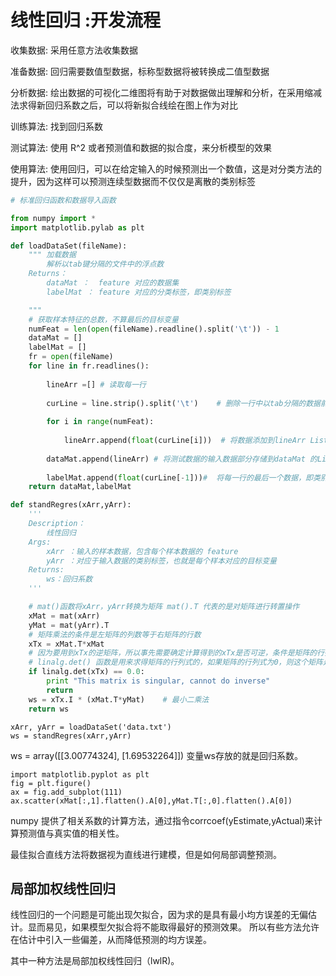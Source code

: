 # 线性回归 :开发流程

收集数据: 采用任意方法收集数据

准备数据: 回归需要数值型数据，标称型数据将被转换成二值型数据

分析数据: 绘出数据的可视化二维图将有助于对数据做出理解和分析，在采用缩减法求得新回归系数之后，可以将新拟合线绘在图上作为对比

训练算法: 找到回归系数

测试算法: 使用 R^2 或者预测值和数据的拟合度，来分析模型的效果

使用算法: 使用回归，可以在给定输入的时候预测出一个数值，这是对分类方法的提升，因为这样可以预测连续型数据而不仅仅是离散的类别标签

```python
# 标准回归函数和数据导入函数

from numpy import *
import matplotlib.pylab as plt

def loadDataSet(fileName):                 
    """ 加载数据
        解析以tab键分隔的文件中的浮点数
    Returns：
        dataMat ：  feature 对应的数据集
        labelMat ： feature 对应的分类标签，即类别标签

    """
    # 获取样本特征的总数，不算最后的目标变量 
    numFeat = len(open(fileName).readline().split('\t')) - 1 
    dataMat = []
    labelMat = []
    fr = open(fileName)
    for line in fr.readlines():
       
        lineArr =[] # 读取每一行
        
        curLine = line.strip().split('\t')    # 删除一行中以tab分隔的数据前后的空白符号
       
        for i in range(numFeat): 
                  
            lineArr.append(float(curLine[i]))  # 将数据添加到lineArr List中，每一行数据测试数据组成一个行向量   
           
        dataMat.append(lineArr) # 将测试数据的输入数据部分存储到dataMat 的List中
        
        labelMat.append(float(curLine[-1]))#  将每一行的最后一个数据，即类别，或者叫目标变量存储到labelMat List中
    return dataMat,labelMat
```

```python
def standRegres(xArr,yArr):
    '''
    Description：
        线性回归
    Args:
        xArr ：输入的样本数据，包含每个样本数据的 feature
        yArr ：对应于输入数据的类别标签，也就是每个样本对应的目标变量
    Returns:
        ws：回归系数
    '''

    # mat()函数将xArr，yArr转换为矩阵 mat().T 代表的是对矩阵进行转置操作
    xMat = mat(xArr)
    yMat = mat(yArr).T
    # 矩阵乘法的条件是左矩阵的列数等于右矩阵的行数
    xTx = xMat.T*xMat
    # 因为要用到xTx的逆矩阵，所以事先需要确定计算得到的xTx是否可逆，条件是矩阵的行列式不为0
    # linalg.det() 函数是用来求得矩阵的行列式的，如果矩阵的行列式为0，则这个矩阵是不可逆的，就无法进行接下来的运算                   
    if linalg.det(xTx) == 0.0:
        print "This matrix is singular, cannot do inverse" 
        return 
    ws = xTx.I * (xMat.T*yMat)    # 最小二乘法        
    return ws
```
```
xArr, yArr = loadDataSet('data.txt')
ws = standRegres(xArr,yArr)
```
ws = array([[3.00774324],
        [1.69532264]])
变量ws存放的就是回归系数。
        
```
import matplotlib.pyplot as plt
fig = plt.figure()
ax = fig.add_subplot(111)
ax.scatter(xMat[:,1].flatten().A[0],yMat.T[:,0].flatten().A[0])
```

numpy 提供了相关系数的计算方法，通过指令corrcoef(yEstimate,yActual)来计算预测值与真实值的相关性。

最佳拟合直线方法将数据视为直线进行建模，但是如何局部调整预测。

## 局部加权线性回归

线性回归的一个问题是可能出现欠拟合，因为求的是具有最小均方误差的无偏估计。显而易见，如果模型欠拟合将不能取得最好的预测效果。
所以有些方法允许在估计中引入一些偏差，从而降低预测的均方误差。

其中一种方法是局部加权线性回归（lwlR)。





